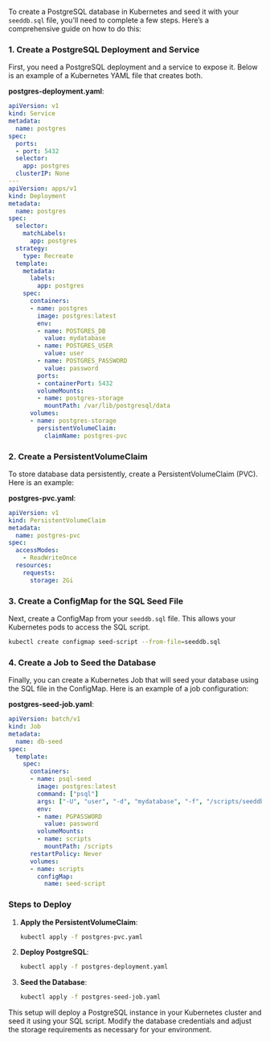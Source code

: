 To create a PostgreSQL database in Kubernetes and seed it with your `seeddb.sql` file, you'll need to complete a few steps. Here’s a comprehensive guide on how to do this:

### 1. Create a PostgreSQL Deployment and Service

First, you need a PostgreSQL deployment and a service to expose it. Below is an example of a Kubernetes YAML file that creates both.

**postgres-deployment.yaml**:
```yaml
apiVersion: v1
kind: Service
metadata:
  name: postgres
spec:
  ports:
  - port: 5432
  selector:
    app: postgres
  clusterIP: None
---
apiVersion: apps/v1
kind: Deployment
metadata:
  name: postgres
spec:
  selector:
    matchLabels:
      app: postgres
  strategy:
    type: Recreate
  template:
    metadata:
      labels:
        app: postgres
    spec:
      containers:
      - name: postgres
        image: postgres:latest
        env:
        - name: POSTGRES_DB
          value: mydatabase
        - name: POSTGRES_USER
          value: user
        - name: POSTGRES_PASSWORD
          value: password
        ports:
        - containerPort: 5432
        volumeMounts:
        - name: postgres-storage
          mountPath: /var/lib/postgresql/data
      volumes:
      - name: postgres-storage
        persistentVolumeClaim:
          claimName: postgres-pvc
```

### 2. Create a PersistentVolumeClaim

To store database data persistently, create a PersistentVolumeClaim (PVC). Here is an example:

**postgres-pvc.yaml**:
```yaml
apiVersion: v1
kind: PersistentVolumeClaim
metadata:
  name: postgres-pvc
spec:
  accessModes:
    - ReadWriteOnce
  resources:
    requests:
      storage: 2Gi
```

### 3. Create a ConfigMap for the SQL Seed File

Next, create a ConfigMap from your `seeddb.sql` file. This allows your Kubernetes pods to access the SQL script.

```bash
kubectl create configmap seed-script --from-file=seeddb.sql
```

### 4. Create a Job to Seed the Database

Finally, you can create a Kubernetes Job that will seed your database using the SQL file in the ConfigMap. Here is an example of a job configuration:

**postgres-seed-job.yaml**:
```yaml
apiVersion: batch/v1
kind: Job
metadata:
  name: db-seed
spec:
  template:
    spec:
      containers:
      - name: psql-seed
        image: postgres:latest
        command: ["psql"]
        args: ["-U", "user", "-d", "mydatabase", "-f", "/scripts/seeddb.sql"]
        env:
        - name: PGPASSWORD
          value: password
        volumeMounts:
        - name: scripts
          mountPath: /scripts
      restartPolicy: Never
      volumes:
      - name: scripts
        configMap:
          name: seed-script
```

### Steps to Deploy

1. **Apply the PersistentVolumeClaim**:
   ```bash
   kubectl apply -f postgres-pvc.yaml
   ```

2. **Deploy PostgreSQL**:
   ```bash
   kubectl apply -f postgres-deployment.yaml
   ```

3. **Seed the Database**:
   ```bash
   kubectl apply -f postgres-seed-job.yaml
   ```

This setup will deploy a PostgreSQL instance in your Kubernetes cluster and seed it using your SQL script. Modify the database credentials and adjust the storage requirements as necessary for your environment.